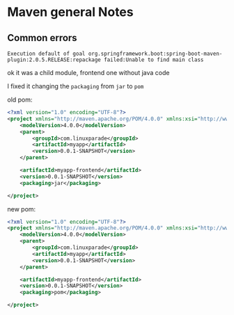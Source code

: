 # Maven general Notes

## Common errors

```Execution default of goal org.springframework.boot:spring-boot-maven-plugin:2.0.5.RELEASE:repackage failed:Unable to find main class```

ok it was a child module, frontend one without java code

I fixed it changing the ```packaging``` from ```jar``` to ```pom```

old pom:

```xml
<?xml version="1.0" encoding="UTF-8"?>
<project xmlns="http://maven.apache.org/POM/4.0.0" xmlns:xsi="http://www.w3.org/2001/XMLSchema-instance" xsi:schemaLocation="http://maven.apache.org/POM/4.0.0 http://maven.apache.org/xsd/maven-4.0.0.xsd">
    <modelVersion>4.0.0</modelVersion>
    <parent>
        <groupId>com.linuxparade</groupId>
        <artifactId>myapp</artifactId>
        <version>0.0.1-SNAPSHOT</version>
    </parent>

    <artifactId>myapp-frontend</artifactId>
    <version>0.0.1-SNAPSHOT</version>
    <packaging>jar</packaging>

</project>
```

new pom:

```xml
<?xml version="1.0" encoding="UTF-8"?>
<project xmlns="http://maven.apache.org/POM/4.0.0" xmlns:xsi="http://www.w3.org/2001/XMLSchema-instance" xsi:schemaLocation="http://maven.apache.org/POM/4.0.0 http://maven.apache.org/xsd/maven-4.0.0.xsd">
    <modelVersion>4.0.0</modelVersion>
    <parent>
        <groupId>com.linuxparade</groupId>
        <artifactId>myapp</artifactId>
        <version>0.0.1-SNAPSHOT</version>
    </parent>

    <artifactId>myapp-frontend</artifactId>
    <version>0.0.1-SNAPSHOT</version>
    <packaging>pom</packaging>

</project>
```

